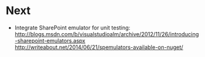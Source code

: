 Next
====
- Integrate SharePoint emulator for unit testing: 
	http://blogs.msdn.com/b/visualstudioalm/archive/2012/11/26/introducing-sharepoint-emulators.aspx
	http://writeabout.net/2014/06/21/spemulators-available-on-nuget/